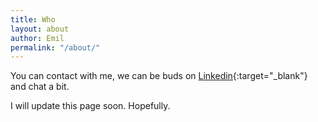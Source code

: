 ```yaml
---
title: Who
layout: about
author: Emil
permalink: "/about/"
---
```


You can contact with me, we can be buds on [Linkedin](https://www.linkedin.com/in/emiliourena){:target="_blank"} and chat a bit.

I will update this page soon. Hopefully.

